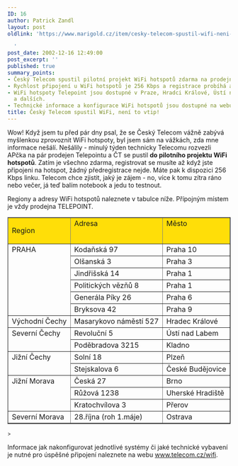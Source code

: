 ```yaml
---
ID: 16
author: Patrick Zandl
layout: post
oldlink: 'https://www.marigold.cz/item/cesky-telecom-spustil-wifi-neni-to-vtip

  '
post_date: 2002-12-16 12:49:00
post_excerpt: ''
published: true
summary_points:
- Český Telecom spustil pilotní projekt WiFi hotspotů zdarma na prodejnách Telepoint.
- Rychlost připojení u WiFi hotspotů je 256 Kbps a registrace probíhá až po připojení.
- WiFi hotspoty Telepoint jsou dostupné v Praze, Hradci Králové, Ústí nad Labem, Kladně
  a dalších.
- Technické informace a konfigurace WiFi hotspotů jsou dostupné na webu telecom.cz/wifi.
title: Český Telecom spustil WiFi, není to vtip!
---
```


<p>
</p>

<p>
Wow! Když jsem tu před pár dny psal, že se Český Telecom vážně zabývá myšlenkou zprovoznit WiFi hotspoty, byl jsem sám na vážkách, zda mne informace nešálí. Nešálily - minulý týden technicky Telecomu rozvezli APčka na pár prodejen Telepointu a ČT se pustil <STRONG>do pilotního projektu WiFi hotspotů</STRONG>. Zatím je všechno zdarma, registrovat se musíte až když jste připojeni na hotspot, žádný předregistrace nejde. Máte pak k dispozici 256 Kbps linku. Telecom chce zjistit, jaký je zájem - no, více k tomu zítra ráno nebo večer, já teď balím notebook a jedu to testnout. </p>

<p>
Regiony a adresy WiFi hotspotů naleznete v tabulce níže. Přípojným místem je vždy prodejna TELEPOINT.</p>
<SMALL>
<TABLE cellSpacing=0 cellPadding=1 width="100%" border=1>
<TBODY>
<TR>
<TD vAlign=top bgColor=#ffde08>
<p>
Region <BR></p>
</TD>
<TD vAlign=top bgColor=#ffde08>Adresa <BR></TD>
<TD vAlign=top bgColor=#ffde08>Město <BR></TD></TR>
<TR>
<TD vAlign=top rowSpan=6>PRAHA <BR></TD>
<TD vAlign=top>Kodaňská 97 <BR></TD>
<TD vAlign=top>Praha 10 <BR></TD></TR>
<TR>
<TD vAlign=top>Olšanská 3 <BR></TD>
<TD vAlign=top>Praha 3 <BR></TD></TR>
<TR>
<TD vAlign=top>Jindřišská 14 <BR></TD>
<TD vAlign=top>Praha 1 <BR></TD></TR>
<TR>
<TD vAlign=top>Politických vězňů 8 <BR></TD>
<TD vAlign=top>Praha 1 <BR></TD></TR>
<TR>
<TD vAlign=top>Generála Píky 26 <BR></TD>
<TD vAlign=top>Praha 6 <BR></TD></TR>
<TR>
<TD vAlign=top>Bryksova 42 <BR></TD>
<TD vAlign=top>Praha 9 <BR></TD></TR>
<TR>
<TD vAlign=top>Východní Čechy <BR></TD>
<TD vAlign=top>Masarykovo náměstí 527 <BR></TD>
<TD vAlign=top>Hradec Králové <BR></TD></TR>
<TR>
<TD vAlign=top rowSpan=2>Severní Čechy <BR></TD>
<TD vAlign=top>Revoluční 5 <BR></TD>
<TD vAlign=top>Ústí nad Labem <BR></TD></TR>
<TR>
<TD vAlign=top>Poděbradova 3215 <BR></TD>
<TD vAlign=top>Kladno <BR></TD></TR>
<TR>
<TD vAlign=top rowSpan=2>Jižní Čechy <BR></TD>
<TD vAlign=top>Solní 18 <BR></TD>
<TD vAlign=top>Plzeň <BR></TD></TR>
<TR>
<TD vAlign=top>Stejskalova 6 <BR></TD>
<TD vAlign=top>České Budějovice <BR></TD></TR>
<TR>
<TD vAlign=top rowSpan=3>Jižní Morava <BR></TD>
<TD vAlign=top>Česká 27 <BR></TD>
<TD vAlign=top>Brno <BR></TD></TR>
<TR>
<TD vAlign=top>Růžová 1238 <BR></TD>
<TD vAlign=top>Uherské Hradiště <BR></TD></TR>
<TR>
<TD vAlign=top>Kratochvílova 3 <BR></TD>
<TD vAlign=top>Přerov <BR></TD></TR>
<TR>
<TD vAlign=top>Severní Morava <BR></TD>
<TD vAlign=top>28.října (roh 1.máje) <BR></TD>
<TD vAlign=top>Ostrava <BR></TD></TR></TBODY></TABLE>&gt;</SMALL> 
<p>
Informace jak nakonfigurovat jednotlivé systémy či jaké technické vybavení je nutné pro úspěšné připojení naleznete na webu <A href="http://www.telecom.cz/wifi">www.telecom.cz/wifi</A>.</p>

<p>
&#160;</p>
</SMALL>
